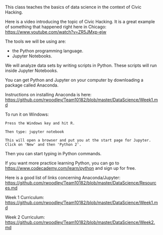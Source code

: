 This class teaches the basics of data science in the context of Civic Hacking.

Here is a video introducing the topic of Civic Hacking. It is a great example of something that happened right here in Chicago:
https://www.youtube.com/watch?v=ZR5JMxp-ejw

The tools we will be using are:
- the Python programming language.
- Jupyter Notebooks.

We will analyze data sets by writing scripts in Python. These scripts will run inside Jupyter Notebooks. 

You can get Python and Jupyter on your computer by downloading a package called Anaconda.

Instructions on installing Anaconda is here: https://github.com/rwoodley/Team10182/blob/master/DataScience/Week1.md

To run it on Windows:

    Press the Windows key and hit R.

    Then type: jupyter notebook

    This will open a browser and put you at the start page for Jupyter. Click on 'New' and then 'Python 2'.

Then you can start typing in Python commands.

If you want more practice learning Python, you can go to https://www.codecademy.com/learn/python and sign up for free.

Here is a good list of links concerning Anaconda/Jupyter: https://github.com/rwoodley/Team10182/blob/master/DataScience/Resources.md

Week 1 Curriculum: https://github.com/rwoodley/Team10182/blob/master/DataScience/Week1.md

Week 2 Curriculum: https://github.com/rwoodley/Team10182/blob/master/DataScience/Week2.md

